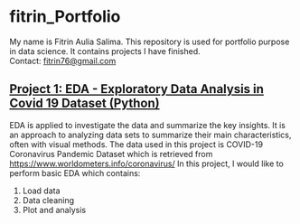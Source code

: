 # fitrin_Portfolio
My name is Fitrin Aulia Salima. This repository is used for portfolio purpose in data science. It contains projects I have finished.  
Contact: fitrin76@gmail.com

## [Project 1: EDA - Exploratory Data Analysis in Covid 19 Dataset (Python)](https://github.com/fitrinaulia/fitrinaulia.github.io/blob/main/EDA_Covid_19.ipynb)
EDA is applied to investigate the data and summarize the key insights. It is an approach to analyzing data sets to summarize their main characteristics, often with visual methods. The data used in this project is COVID-19 Coronavirus Pandemic Dataset which is retrieved from https://www.worldometers.info/coronavirus/ 
In this project, I would like to perform basic EDA which contains:
1. Load data
2. Data cleaning
3. Plot and analysis
